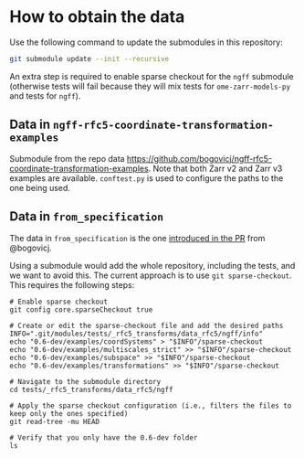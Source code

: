# How to obtain the data

Use the following command to update the submodules in this repository:

```bash
git submodule update --init --recursive
```

An extra step is required to enable sparse checkout for the `ngff` submodule
(otherwise tests will fail because they will mix tests for `ome-zarr-models-py` and
tests for `ngff`).

## Data in `ngff-rfc5-coordinate-transformation-examples`

Submodule from the repo data https://github.com/bogovicj/ngff-rfc5-coordinate-transformation-examples. Note that both Zarr v2 and Zarr v3 examples are available. `conftest.py` is used to configure the paths to the one being used.

## Data in `from_specification`

The data in `from_specification` is the one [introduced in the PR](https://github.com/bogovicj/ngff/tree/coord-transforms/latest/examples) from @bogovicj.

Using a submodule would add the whole repository, including the tests, and we want
to avoid this.
The current approach is to use `git sparse-checkout`. This requires the following steps:

```
# Enable sparse checkout
git config core.sparseCheckout true

# Create or edit the sparse-checkout file and add the desired paths
INFO=".git/modules/tests/_rfc5_transforms/data_rfc5/ngff/info"
echo "0.6-dev/examples/coordSystems" > "$INFO"/sparse-checkout
echo "0.6-dev/examples/multiscales_strict" >> "$INFO"/sparse-checkout
echo "0.6-dev/examples/subspace" >> "$INFO"/sparse-checkout
echo "0.6-dev/examples/transformations" >> "$INFO"/sparse-checkout

# Navigate to the submodule directory
cd tests/_rfc5_transforms/data_rfc5/ngff

# Apply the sparse checkout configuration (i.e., filters the files to keep only the ones specified)
git read-tree -mu HEAD

# Verify that you only have the 0.6-dev folder
ls
```
